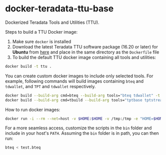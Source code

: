 # docker-teradata-ttu-base

Dockerized Teradata Tools and Utilities (TTU).

Steps to build a TTU Docker image:

1. Make sure `docker` is installed
1. Download the latest Teradata TTU software package (16.20 or later) for **Ubuntu** from [here](https://downloads.teradata.com/download/tools/teradata-tools-and-utilities-linux-installation-package-0) and place in the same directory as the `Dockerfile` file
1. To build the default TTU docker image containing all tools and utilities:
```sh
docker build -t ttu .
```

You can create custom docker images to include only selected tools. For example, following commands will build images containing `bteq` and `tdwallet`, and `TPT` and `tdwallet` respectively.
```sh
docker build --build-arg cmd=bteq --build-arg tools="bteq tdwallet" -t bteq .
docker build --build-arg cmd=tbuild --build-arg tools="tptbase tptstream tdwallet" -t tpt .
```

How to run docker images:
```sh
docker run -i --rm --net=host -v $HOME:$HOME -v /tmp:/tmp -e "HOME=$HOME" ttu bteq < test.bteq
```

For a more seamless access, customize the scripts in the `bin` folder and include in your host's `PATH`. Assuming the `bin` folder is in path, you can then run:
```sh
bteq < test.bteq
```
